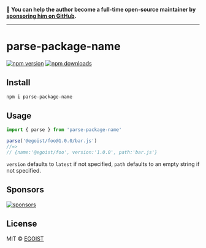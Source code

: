 **💛 You can help the author become a full-time open-source maintainer by [sponsoring him on GitHub](https://github.com/sponsors/egoist).**

---

# parse-package-name

[![npm version](https://badgen.net/npm/v/parse-package-name)](https://npm.im/parse-package-name) [![npm downloads](https://badgen.net/npm/dm/parse-package-name)](https://npm.im/parse-package-name)

## Install

```bash
npm i parse-package-name
```

## Usage

```ts
import { parse } from 'parse-package-name'

parse('@egoist/foo@1.0.0/bar.js')
//=>
// {name:'@egoist/foo', version:'1.0.0', path:'bar.js'}
```

`version` defaults to `latest` if not specified, `path` defaults to an empty string if not specified.

## Sponsors

[![sponsors](https://sponsors-images.egoist.sh/sponsors.svg)](https://github.com/sponsors/egoist)

## License

MIT &copy; [EGOIST](https://github.com/sponsors/egoist)
